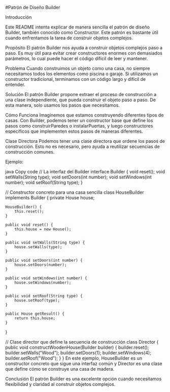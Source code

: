 #Patrón de Diseño Builder

Introducción

Este README intenta explicar de manera sencilla el patrón de diseño Builder, también conocido como Constructor. Este patrón es bastante útil cuando enfrentamos la tarea de construir objetos complejos.

Propósito
El patrón Builder nos ayuda a construir objetos complejos paso a paso. Es muy útil para evitar crear constructores enormes con demasiados parámetros, lo cual puede hacer el código difícil de leer y mantener.

Problema
Cuando construimos un objeto como una casa, no siempre necesitamos todos los elementos como piscina o garaje. Si utilizamos un constructor tradicional, terminamos con un código largo y difícil de entender.

Solución
El patrón Builder propone extraer el proceso de construcción a una clase independiente, que pueda construir el objeto paso a paso. De esta manera, solo usamos los pasos que necesitamos.

Cómo Funciona
Imaginemos que estamos construyendo diferentes tipos de casas. Con Builder, podemos tener un constructor base que define los pasos como construirParedes o instalarPuertas, y luego constructores específicos que implementen estos pasos de maneras diferentes.

Clase Directora
Podemos tener una clase directora que ordene los pasos de construcción. Esto no es necesario, pero ayuda a reutilizar secuencias de construcción comunes.

Ejemplo:

java
Copy code
// La interfaz del Builder
interface Builder {
    void reset();
    void setWalls(String type);
    void setDoors(int number);
    void setWindows(int number);
    void setRoof(String type);
}

// Constructor concreto para una casa sencilla
class HouseBuilder implements Builder {
    private House house;

    HouseBuilder() {
        this.reset();
    }

    public void reset() {
        this.house = new House();
    }

    public void setWalls(String type) {
        house.setWalls(type);
    }

    public void setDoors(int number) {
        house.setDoors(number);
    }

    public void setWindows(int number) {
        house.setWindows(number);
    }

    public void setRoof(String type) {
        house.setRoof(type);
    }

    public House getResult() {
        return this.house;
    }
}

// Clase director que define la secuencia de construcción
class Director {
    public void constructWoodenHouse(Builder builder) {
        builder.reset();
        builder.setWalls("Wood");
        builder.setDoors(1);
        builder.setWindows(4);
        builder.setRoof("Wood");
    }
}
En este ejemplo, HouseBuilder es un constructor concreto que sigue una interfaz común y Director es una clase que define cómo se construye una casa de madera.

Conclusión
El patrón Builder es una excelente opción cuando necesitamos flexibilidad y claridad al construir objetos complejos.
